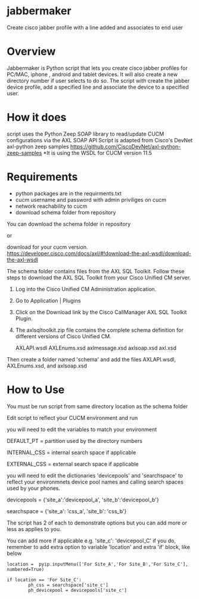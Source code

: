 # jabbermaker
Create cisco jabber profile with a line added and associates to end user


Overview
=============

Jabbermaker is Python script that lets you create cisco jabber profiles for PC/MAC, iphone , android and tablet devices.
It will also create a new directory number if user selects to do so.
The script with create the jabber device profile, add a specified line and associate the device to a specified user.


How it does
=============
script uses the Python Zeep SOAP library to read/update CUCM configurations via the AXL SOAP API
Script is adapted from Cisco's DevNet axl-python zeep samples
https://github.com/CiscoDevNet/axl-python-zeep-samples
*It is using the WSDL for CUCM version 11.5


Requirements
===============
- python packages are in the requirments.txt 
- cucm username and password with admin priviliges on cucm
- network reachability to cucm
- download schema folder from repository

You can download the schema folder in repository 

or 

download for your cucm version. 
https://developer.cisco.com/docs/axl/#!download-the-axl-wsdl/download-the-axl-wsdl

The schema folder contains files from the AXL SQL Toolkit.
Follow these steps to download the AXL SQL Toolkit from your Cisco Unified CM server.

   1. Log into the Cisco Unified CM Administration application.

   2. Go to Application | Plugins

   3. Click on the Download link by the Cisco CallManager AXL SQL Toolkit Plugin.

   4. The axlsqltoolkit.zip file contains the complete schema definition for different versions of Cisco Unified CM. 

	    AXLAPI.wsdl
	    AXLEnums.xsd
	    axlmessage.xsd
	    axlsoap.xsd
	    axl.xsd

Then create a folder named 'schema' and add the files AXLAPI.wsdl, AXLEnums.xsd, and axlsoap.xsd


How to Use
===========
You must be run script from same directory location as the schema folder

Edit script to reflect your CUCM environment and run

you will need to edit the variables to match your environment

DEFAULT_PT  = partition used by the directory numbers

INTERNAL_CSS  = internal search space if applicable

EXTERNAL_CSS = external search space if applicable

you will need to edit the dictionaries 'devicepools' and 'searchspace' to reflect your environmnets device pool names and calling search spaces used by your phones.


devicepools = {'site_a':'devicepool_a', 'site_b':'devicepool_b'}

searchspace = {'site_a': 'css_a', 'site_b': 'css_b'}

The script has 2 of each to demonstrate options but you can add more or less as applies to you.

You can add more if applicable e.g. 'site_c': 'devicepool_C'
if you do, remember to add extra option to variable 'location' and extra 'if' block, like below

	location =  pyip.inputMenu(['For Site_A','For Site_B','For Site_C'], numbered=True)

	if location == 'For Site_C':        
    		ph_css = searchspace['site_c']
    		ph_devicepool = devicepools['site_c']
